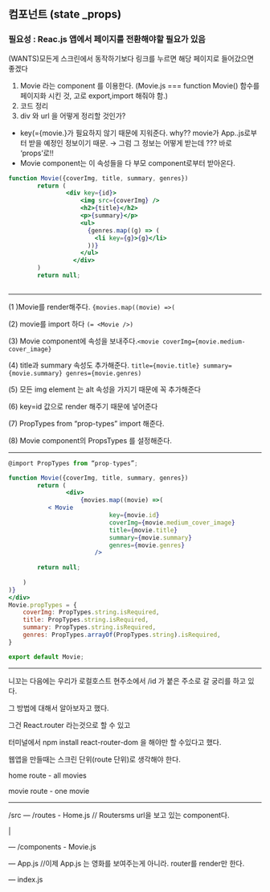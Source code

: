 ## 컴포넌트 (state _props)

### 필요성 : Reac.js 앱에서 페이지를 전환해야할 필요가 있음

(WANTS)모든게 스크린에서 동작하기보다 링크를 누르면 해당 페이지로 들어갔으면 좋겠다

1. Movie 라는 component 를 이용한다. (Movie.js === function  Movie() 함수를 페이지화 시킨 것, 고로 export,import 해줘야 함.)
2. 코드 정리
3. div 와 url 을 어떻게 정리할 것인가?
- key(={movie.}가 필요하지 않기 때문에 지워준다. why?? movie가 App..js로부터 받을 예정인 정보이기 때문.  → 그럼 그 정보는 어떻게 받는데 ??? 바로 ‘props’로!!
- Movie component는 이 속성들을 다 부모 component로부터 받아온다.

```jsx
function Movie({coverImg, title, summary, genres})
		return (
				<div key={id}>
                    <img src={coverImg} />
                    <h2>{title}</h2>
                    <p>{summary}</p>
                    <ul>
                      {genres.map((g) => (
                        <li key={g}>{g}</li>
                      ))}
                    </ul>
                  </div>
		)
		return null;
    
```

---

(1 )Movie를 render해주다.   `{movies.map((movie) =>(`

(2) movie를 import 하다 `(= <Movie />)`

(3) Movie component에 속성을 보내주다.`<movie coverImg={movie.medium-cover_image}`

(4) title과 summary 속성도 추가해준다. `title={movie.title} summary={movie.summary} genres={movie.genres)`

(5) 모든 img element 는 alt 속성을 가지기 때문에 꼭 추가해준다

(6) key=id 값으로  render 해주기 때문에 넣어준다

(7) PropTypes from “prop-types” import 해준다.

(8) Movie component의 PropsTypes   를 설정해준다. 

---

```jsx
@import PropTypes from “prop-types”;

function Movie({coverImg, title, summary, genres})
		return (
				<div>
					{movies.map((movie) =>(
           < Movie
							key={movie.id}
							coverImg={movie.medium_cover_image}
							title={movie.title}
							summary={movie.summary}
							genres={movie.genres}
						/>
			
		return null;
 
	)
)}
</div>
Movie.propTypes = {
	coverImg: PropTypes.string.isRequired,
	title: PropTypes.string.isRequired,
	summary: PropTypes.string.isRequired,
	genres: PropTypes.arrayOf(PropTypes.string).isRequired,
}

export default Movie;

```

---

<div><p>니꼬는 다음에는 우리가 로컬호스트 현주소에서 /id 가 붙은 주소로 갈 궁리를 하고 있다. 

그 방법에 대해서 알아보자고 했다.

그건  React.router 라는것으로 할 수 있고

터미널에서 npm install react-router-dom 을 해야만 할 수있다고 했다.

웹앱을 만들때는 스크린 단위(route 단위)로 생각해야 한다.</p></div>

home route - all movies

movie route - one movie 

---

/src  — /routes - Home.js // Routersms url을 보고 있는 component다.

  | 

  — /components - Movie.js

  — App.js //이제  App.js 는 영화를 보여주는게 아니라. router를 render만 한다.

  — index.js